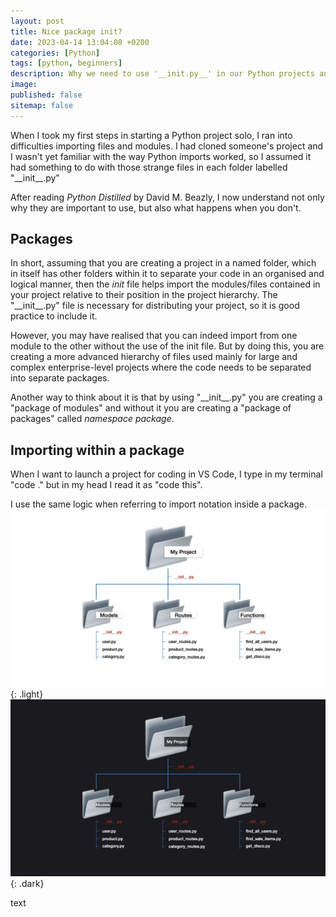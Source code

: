 ```yaml
---
layout: post
title: Nice package init?
date: 2023-04-14 13:04:08 +0200
categories: [Python]
tags: [python, beginners]
description: Why we need to use '__init.py__' in our Python projects and importing paths.
image:
published: false
sitemap: false
---
```


When I took my first steps in starting a Python project solo, I ran into difficulties importing files and modules. I had cloned someone's project and I wasn't yet familiar with the way Python imports worked, so I assumed it had something to do with those strange files in each folder labelled "\_\_init\_\_.py"

After reading _Python Distilled_ by David M. Beazly, I now understand not only why they are important to use, but also what happens when you don't.

## Packages

In short, assuming that you are creating a project in a named folder, which in itself has other folders within it to separate your code in an organised and logical manner, then the _init_ file helps import the modules/files contained in your project relative to their position in the project hierarchy. The "\_\_init\_\_.py" file is necessary for distributing your project, so it is good practice to include it.

However, you may have realised that you can indeed import from one module to the other without the use of the init file. But by doing this, you are creating a more advanced hierarchy of files used mainly for large and complex enterprise-level projects where the code needs to be separated into separate packages.

Another way to think about it is that by using "\_\_init\_\_.py" you are creating a "package of modules" and without it you are creating a "package of packages" called _namespace package_.

## Importing within a package

When I want to launch a project for coding in VS Code, I type in my terminal "code ." but in my head I read it as "code this".

I use the same logic when referring to import notation inside a package.
![Structure of a package](/assets/images/init_structure/init_structure.001.jpeg){: .light}
![Structure of a package](/assets/images/init_structure/init_structure.002.jpeg){: .dark}

text
